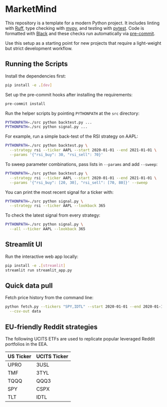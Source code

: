 # MarketMind

This repository is a template for a modern Python project. It includes linting with [Ruff](https://docs.astral.sh/ruff/), type checking with [mypy](https://mypy-lang.org/), and testing with [pytest](https://docs.pytest.org/).
Code is formatted with [Black](https://black.readthedocs.io/) and these checks run automatically via [pre-commit](https://pre-commit.com/).

Use this setup as a starting point for new projects that require a light-weight but strict development workflow.

## Running the Scripts

Install the dependencies first:

```bash
pip install -e .[dev]
```

Set up the pre-commit hooks after installing the requirements:

```bash
pre-commit install
```

Run the helper scripts by pointing `PYTHONPATH` at the `src` directory:

```bash
PYTHONPATH=./src python backtest.py ...
PYTHONPATH=./src python signal.py ...
```

For example, run a simple back-test of the RSI strategy on AAPL:

```bash
PYTHONPATH=./src python backtest.py \
  --strategy rsi --ticker AAPL --start 2020-01-01 --end 2021-01-01 \
  --params '{"rsi_buy": 30, "rsi_sell": 70}'
```

To sweep parameter combinations, pass lists in `--params` and add `--sweep`:

```bash
PYTHONPATH=./src python backtest.py \
  --strategy rsi --ticker AAPL --start 2020-01-01 --end 2021-01-01 \
  --params '{"rsi_buy": [20, 30], "rsi_sell": [70, 80]}' --sweep
```

You can print the most recent signal for a ticker with:

```bash
PYTHONPATH=./src python signal.py \
  --strategy rsi --ticker AAPL --lookback 365
```
To check the latest signal from every strategy:
```bash
PYTHONPATH=./src python signal.py \
  --all --ticker AAPL --lookback 365
```

## Streamlit UI

Run the interactive web app locally:

```bash
pip install -e .[streamlit]
streamlit run streamlit_app.py
```

## Quick data pull

Fetch price history from the command line:

```bash
python fetch.py --tickers "SPY,IDTL" --start 2020-01-01 --end 2020-01-10 \
  --csv-out data
```

## EU-friendly Reddit strategies

The following UCITS ETFs are used to replicate popular leveraged Reddit portfolios in the EEA.

| US Ticker | UCITS Ticker |
|-----------|--------------|
| UPRO | 3USL |
| TMF  | 3TYL |
| TQQQ | QQQ3 |
| SPY  | CSPX |
| TLT  | IDTL |
